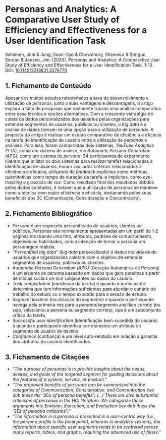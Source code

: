 # Personas and Analytics: A Comparative User Study of Efficiency and Effectiveness for a User Identification Task

Salminen, Joni & Jung, Soon-Gyo & Chowdhury, Shammur & Şengün, Sercan & Jansen, Jim. (2020). Personas and Analytics: A Comparative User Study of Efficiency and Effectiveness for a User Identification Task. 1-13. DOI: [10.1145/3313831.3376770](https://doi.org/10.1145/3313831.3376770) 
## 1. Fichamento de Conteúdo

Apesar dos muitos estudos relacionados a área de desenvolvimento e utilização de _personas_, junto a suas vantagens e desvantagens, o artigo explora a falta de pesquisas que realmente trazem uma análise comparativa entre essa técnica e opções alternativas. Com a crescente estratégia de coleta de dados personalizados dos usuários pelas organizações para entender segmentos de usuários, públicos ou clientes, o _big data_ e a análise de dados tornam-se uma opção para a utilização de _personas_. A proposta do artigo é realizar um estudo comparativo de eficiência e eficácia na tarefa de identificação de usuário entre a utilização de _personas_ e análises. Para isso, foram comparados dois sistemas, _YouTube Analytics_ (YTA), como um sistema de análise, e o _Automatic Persona Generation_ (APG), como um sistema de _persona_. 34 participantes do experimento tiveram que utilizar os dois sistemas para realizar tarefas relacionadas a identificação de usuários. Foram avaliados critérios relacionados a eficiência e eficácia, utilizando de _feedback_ explícitos como métricas quantitativas como tempo de duração da tarefa, e implícitos, como _eye-tracking_ e gravação de voz. Como resultado final dos resultados obtidos pelos dados coletados, é notável que a utilização de _personas_ se manteve como a técnica com maior eficiência e eficácia, destacando pelos seus benefícios dos 3C (Comunicação, Consideração e Concentração). 

## 2. Fichamento Bibliográfico 

* _Persona_ é um segmento personificado de usuários, clientes ou públicos. _Personas_ são normalmente apresentadas em um perfil de 1-2 páginas mostrando uma foto, atributos, padrões de comportamento, objetivos ou habilidades, com a intenção de tornar a persona um personagem realista.
* _“Personified big data”_ (_big data_ personalizado) é dados individuais do usuários que organizacões coletam com o objetivo de entender segmentos de usuários, públicos ou clientes.
* _Automatic Persona  Generation (APG)_ (Geração Automática de Persona) é um sistema de persona baseado em dados que gera personas a partir de mídias sociais _on-line_ subjacentes ou dados do usuário.
* _Task completation_ (conclusão da tarefa) é quando o participante determina que tem informações suficientes para abordar o cenário de trabalho do estudo ou o tempo expirado para a sessão de estudo.
* _Segment location_ (localização do segmento) é quando o participante navega pela primeira vez para a _persona_/segmento analítico correto (ou seja, selecionou a persona ou segmento correto), que é um subconjunto crítico da tarefa.
* _Successful user identification_ (identificação bem-sucedida do usuário) é quando o participante identifica corretamente um atributo do segmento de usuário de destino.
* _Confidence_ (confiança) é um nível auto-relatado em relação à garantia dos atributos do usuário identificados.

## 3. Fichamento de Citações 

* _"The  purpose of personas is to provide insights about the needs,  desires, and goals of the targeted segment for guiding decisions about the features of a system, service, or product."_
* _"The proposed benefits of personas can be summarized into  the categories of Communication, Consideration, and  Concentration (we dub these the ‘3Cs of persona benefits’) (...) There are also substantial criticisms of personas in the HCI  literature. We categorize these arguments into Envision,  Execution, and Evaluation (we dub these the ‘3Es of  persona criticisms’)"_
* _"The  information in a persona is presented in a user-centric way  (i.e., the persona profile is the focal point), whereas in  analytics systems, the information about specific user  segments tends to be scattered across many reports, tables,  and graphs, requiring the advanced use of filters."_
